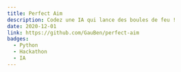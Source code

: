 ```yaml
---
title: Perfect Aim
description: Codez une IA qui lance des boules de feu !
date: 2020-12-01
link: https://github.com/GauBen/perfect-aim
badges:
  - Python
  - Hackathon
  - IA
---
```

